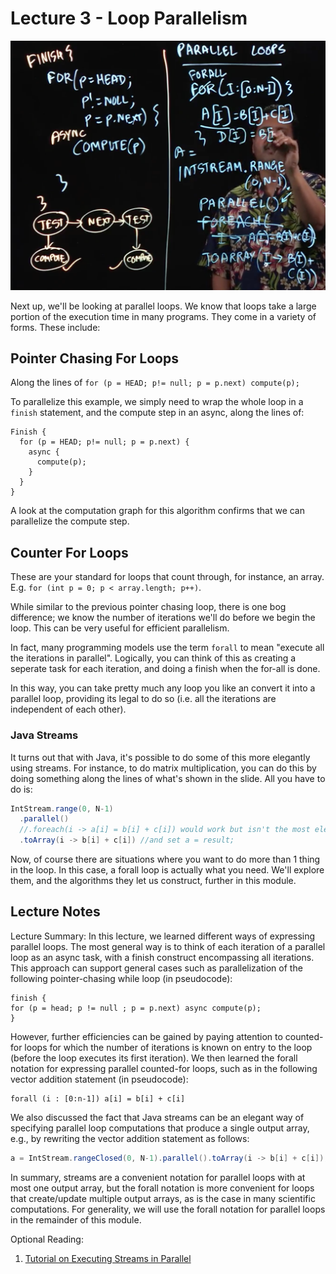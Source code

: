 # Lecture 3 - Loop Parallelism

![d2e15fb6.png](attachments/d2e15fb6.png)

Next up, we'll be looking at parallel loops. We know that loops take a large portion of the execution time in many programs. They come in a variety of forms. These include:

## Pointer Chasing For Loops
Along the lines of `for (p = HEAD; p!= null; p = p.next) compute(p);`

To parallelize this example, we simply need to wrap the whole loop in a `finish` statement, and the compute step in an async, along the lines of:
  
```
Finish {
  for (p = HEAD; p!= null; p = p.next) {
    async {
      compute(p);
    }
  }
}
```
  
A look at the computation graph for this algorithm confirms that we can parallelize the compute step.

## Counter For Loops

These are your standard for loops that count through, for instance, an array. E.g. `for (int p = 0; p < array.length; p++)`.

While similar to the previous pointer chasing loop, there is one bog difference; we know the number of iterations we'll do before we begin the loop. This can be very useful for efficient parallelism.

In fact, many programming models use the term `forall` to mean "execute all the iterations in parallel". Logically, you can think of this as creating a seperate task for each iteration, and doing a finish when the for-all is done.

In this way, you can take pretty much any loop you like an convert it into a parallel loop, providing its legal to do so (i.e. all the iterations are independent of each other).

### Java Streams

It turns out that with Java, it's possible to do some of this more elegantly using streams. For instance, to do matrix multiplication, you can do this by doing something along the lines of what's shown in the slide. All you have to do is:

```Java
IntStream.range(0, N-1)
  .parallel()
  //.foreach(i -> a[i] = b[i] + c[i]) would work but isn't the most elegant solution
  .toArray(i -> b[i] + c[i]) //and set a = result;
```

Now, of course there are situations where you want to do more than 1 thing in the loop. In this case, a forall loop is actually what you need. We'll explore them, and the algorithms they let us construct, further in this module.

## Lecture Notes

Lecture Summary: In this lecture, we learned different ways of expressing parallel loops. The most general way is to think of each iteration of a parallel loop as an async task, with a finish construct encompassing all iterations. This approach can support general cases such as parallelization of the following pointer-chasing while loop (in pseudocode):

```
finish {
for (p = head; p != null ; p = p.next) async compute(p);
}
```

However, further efficiencies can be gained by paying attention to counted-for loops for which the number of iterations is known on entry to the loop (before the loop executes its first iteration). We then learned the forall notation for expressing parallel counted-for loops, such as in the following vector addition statement (in pseudocode):

```
forall (i : [0:n-1]) a[i] = b[i] + c[i]
```

We also discussed the fact that Java streams can be an elegant way of specifying parallel loop computations that produce a single output array, e.g., by rewriting the vector addition statement as follows:

```Java
a = IntStream.rangeClosed(0, N-1).parallel().toArray(i -> b[i] + c[i]);
```

In summary, streams are a convenient notation for parallel loops with at most one output array, but the forall notation is more convenient for loops that create/update multiple output arrays, as is the case in many scientific computations. For generality, we will use the forall notation for parallel loops in the remainder of this module.

Optional Reading:

1. [Tutorial on Executing Streams in Parallel](https://docs.oracle.com/javase/tutorial/collections/streams/parallelism.html#executing_streams_in_parallel)